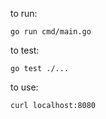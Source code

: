 to run:

```go run cmd/main.go```

to test:

```go test ./...```

to use:

```curl localhost:8080```
